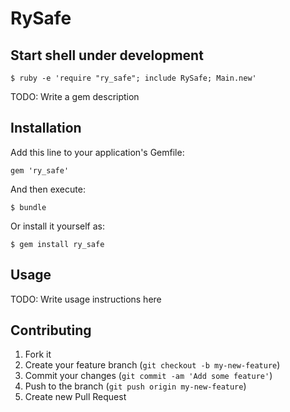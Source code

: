 # RySafe

## Start shell under development

    $ ruby -e 'require "ry_safe"; include RySafe; Main.new'

TODO: Write a gem description

## Installation

Add this line to your application's Gemfile:

    gem 'ry_safe'

And then execute:

    $ bundle

Or install it yourself as:

    $ gem install ry_safe

## Usage

TODO: Write usage instructions here

## Contributing

1. Fork it
2. Create your feature branch (`git checkout -b my-new-feature`)
3. Commit your changes (`git commit -am 'Add some feature'`)
4. Push to the branch (`git push origin my-new-feature`)
5. Create new Pull Request
